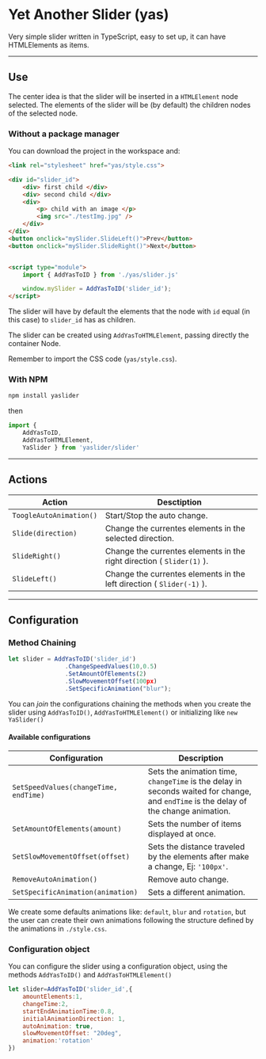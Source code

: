 # Yet Another Slider (yas)

Very simple slider written in TypeScript, easy to set up, it can have HTMLElements as items.

---
## Use 
The center idea is that the slider will be inserted in a `HTMLElement` node selected. The elements of the slider will be (by default) the children nodes of the selected node.


### Without a package manager
You can download the project in the workspace and:
```html
<link rel="stylesheet" href="yas/style.css">

<div id="slider_id">
    <div> first child </div>
    <div> second child </div>
    <div> 
        <p> child with an image </p>
        <img src="./testImg.jpg" /> 
    </div>
</div>
<button onclick="mySlider.SlideLeft()">Prev</button>
<button onclick="mySlider.SlideRight()">Next</button>


<script type="module">
    import { AddYasToID } from './yas/slider.js'

    window.mySlider = AddYasToID('slider_id');
</script>
``` 
The slider will have by default the elements that the node with `id` equal (in this case) to `slider_id` has as children.

The slider can be created using `AddYasToHTMLElement`, passing directly the container Node.

Remember to import the CSS code (`yas/style.css`).

### With NPM
```bash
npm install yaslider
```
then
```js
import { 
    AddYasToID,
    AddYasToHTMLElement,
    YaSlider } from 'yaslider/slider'

```


---
## Actions
Action | Desctiption
---|---
`ToogleAutoAnimation()`| Start/Stop the auto change.
`Slide(direction)`|Change the currentes elements in the selected direction.
`SlideRight()`|Change the currentes elements in the right direction ( `Slider(1)` ).
`SlideLeft()`|Change the currentes elements in the left  direction ( `Slider(-1)` ).


---
## Configuration

### Method Chaining
```js
let slider = AddYasToID('slider_id')
                .ChangeSpeedValues(10,0.5)
                .SetAmountOfElements(2)
                .SlowMovementOffset(100px)
                .SetSpecificAnimation("blur");

```
You can _join_ the configurations chaining the methods when you create the slider using `AddYasToID()`, `AddYasToHTMLElement()` or initializing like `new YaSlider()` 
  #### Available configurations


  Configuration | Description  
  --- | --- | 
  `SetSpeedValues(changeTime, endTime)`  | Sets the animation time, `changeTime` is the delay in seconds waited for change, and `endTime` is  the delay of the change animation.
  `SetAmountOfElements(amount)` |   Sets the number of items displayed at once.
  `SetSlowMovementOffset(offset)` | Sets the distance traveled by the elements after make a change, Ej: `'100px'`. 
  `RemoveAutoAnimation()` | Remove auto change. 
  `SetSpecificAnimation(animation)` | Sets a different animation.

  We create some defaults animations like:
  `default`, `blur` and `rotation`, but the user can create their own animations following the structure defined by the animations in `./style.css`.

### Configuration object 
You can configure the slider using a configuration object, using the methods `AddYasToID()` and `AddYasToHTMLElement()` 
```js
let slider=AddYasToID('slider_id',{
    amountElements:1,
    changeTime:2,
    startEndAnimationTime:0.8,
    initialAnimationDirection: 1,
    autoAnimation: true,
    slowMovementOffset: "20deg",
    animation:'rotation'
})
```



